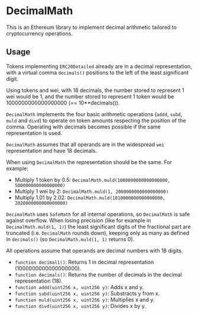 # DecimalMath

This is an Ethereum library to implement decimal arithmetic tailored to cryptocurrency operations.

## Usage
Tokens implementing `ERC20Detailed` already are in a decimal representation, with a virtual comma `decimals()` positions to the left of the least significant digit.

Using tokens and wei, with 18 decimals, the number stored to represent 1 wei would be 1, and the number stored to represent 1 token would be 1000000000000000000 (== 10**decimals()).

`DecimalMath` implements the four basic arithmetic operations (`addd`, `subd`, `muld` and `divd`) to operate on token amounts respecting the position of the comma. Operating with decimals becomes possible if the same representation is used.

`DecimalMath` assumes that all operands are in the widespread `wei` representation and have 18 decimals.

When using `DecimalMath` the representation should be the same. For example:
 - Multiply 1 token by 0.5: `DecimalMath.muld(1000000000000000000, 500000000000000000)`
 - Multiply 1 wei by 2: `DecimalMath.muld(1, 2000000000000000000)`
 - Multiply 1.01 by 2.02: `DecimalMath.muld(1010000000000000000, 2020000000000000000)`

`DecimalMath` uses `SafeMath` for all internal operations, so `DecimalMath` is safe against overflow. When losing precision (like for example in `DecimalMath.muld(1, 1)`) the least significant digits of the fractional part are truncated (i.e. `DecimalMath` rounds down), keeping only as many as defined in `decimals()` (so `DecimalMath.muld(1, 1)` returns 0).

All operations assume that operands are decimal numbers with 18 digits.
* `function decimal1()`: Returns 1 in decimal representation (1000000000000000000).
* `function decimals()`: Returns the number of decimals in the decimal representation (18).
* `function addd(uint256 x, uint256 y)`: Adds x and y.
* `function subd(uint256 x, uint256 y)`: Substracts y from x.
* `function muld(uint256 x, uint256 y)`: Multiplies x and y.
* `function divd(uint256 x, uint256 y)`: Divides x by y.